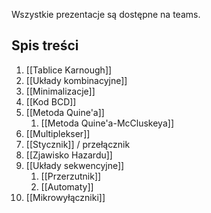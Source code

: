 Wszystkie prezentacje są dostępne na teams.

## Spis treści
1. [[Tablice Karnough]]
2. [[Układy kombinacyjne]]
3. [[Minimalizacje]]
4. [[Kod BCD]]
5. [[Metoda Quine'a]]
	1. [[Metoda Quine'a-McCluskeya]]
6. [[Multiplekser]]
7. [[Stycznik]] / przełącznik
8. [[Zjawisko Hazardu]]
9. [[Układy sekwencyjne]]
	1. [[Przerzutnik]]
	2. [[Automaty]]
10. [[Mikrowyłączniki]]